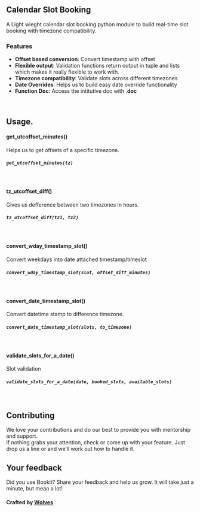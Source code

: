 ## Calendar Slot Booking
A Light wieght calendar slot booking python module to build real-time slot booking with timezone compatibility.

### Features
- **Offset based conversion**: Convert timestamp with offset
- **Flexible output**: Validation functions return output in tuple and lists which makes it really flexible to work with.
- **Timezone compatibility**: Validate slots across different timezones
- **Date Overrides**: Helps us to build easy date override functionality 
- **Function Doc**: Access the intitutive doc with .__doc__


<br>

## Usage.

#### get_utcoffset_minutes()
Helps us to get offsets of a specific timezone.
##### `get_utcoffset_minutes(tz)`
<br>

#### tz_utcoffset_diff()
Gives us defference between two timezones in hours.
##### `tz_utcoffset_diff(tz1, tz2)`
<br>

#### convert_wday_timestamp_slot()
Convert weekdays into date attached timestamp/timeslot
##### `convert_wday_timestamp_slot(slot, offset_diff_minutes)`
<br>

#### convert_date_timestamp_slot()
Convert datetime stamp to difference timezone.
##### `convert_date_timestamp_slot(slots, to_timezone)`
<br>


#### validate_slots_for_a_date()
Slot validation
##### `validate_slots_for_a_date(date, booked_slots, available_slots)`
<br>




## Contributing

We love your contributions and do our best to provide you with mentorship and support.  
If nothing grabs your attention, check or come up with your feature. Just drop us a line or  and we’ll work out how to handle it.


## Your feedback

Did you use Bookit?
Share your feedback and help us grow. It will take just a minute, but mean a lot!

#### Crafted by [Wolves](https://wolfpackdigi.com/) 



